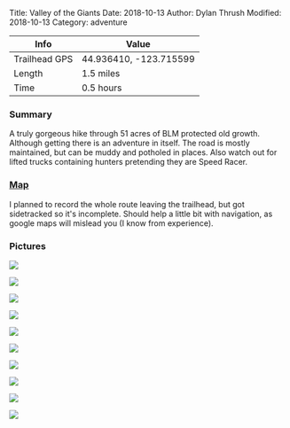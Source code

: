 Title: Valley of the Giants
Date: 2018-10-13
Author: Dylan Thrush
Modified: 2018-10-13
Category: adventure

| Info | Value |
|---|---|
| Trailhead GPS | 44.936410, -123.715599|
| Length | 1.5 miles |
| Time | 0.5 hours |

### Summary

A truly gorgeous hike through 51 acres of BLM protected old growth. Although getting there is an adventure in itself. The road is mostly maintained, but can be muddy and potholed in places. Also watch out for lifted trucks containing hunters pretending they are Speed Racer.

### [Map](https://drive.google.com/open?id=1oAxfufrBdx53EcPgyHpEhjAWnevremaI&usp=sharing)

I planned to record the whole route leaving the trailhead, but got sidetracked so it's incomplete. Should help a little bit with navigation, as google maps will mislead you (I know from experience).

### Pictures
![]({static}/images/adventures/valley-of-the-giants/valley-of-the-giants-1.jpg)

![]({static}/images/adventures/valley-of-the-giants/valley-of-the-giants-2.jpg)

![]({static}/images/adventures/valley-of-the-giants/valley-of-the-giants-3.jpg)

![]({static}/images/adventures/valley-of-the-giants/valley-of-the-giants-4.jpg)

![]({static}/images/adventures/valley-of-the-giants/valley-of-the-giants-5.jpg)

![]({static}/images/adventures/valley-of-the-giants/valley-of-the-giants-6.jpg)

![]({static}/images/adventures/valley-of-the-giants/valley-of-the-giants-7.jpg)

![]({static}/images/adventures/valley-of-the-giants/valley-of-the-giants-8.jpg)

![]({static}/images/adventures/valley-of-the-giants/valley-of-the-giants-9.jpg)

![]({static}/images/adventures/valley-of-the-giants/valley-of-the-giants-10.jpg)
